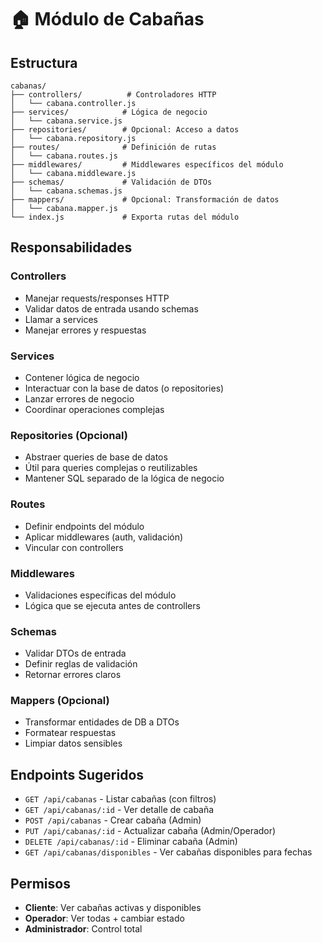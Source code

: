 # 🏠 Módulo de Cabañas

## Estructura

```
cabanas/
├── controllers/          # Controladores HTTP
│   └── cabana.controller.js
├── services/            # Lógica de negocio
│   └── cabana.service.js
├── repositories/        # Opcional: Acceso a datos
│   └── cabana.repository.js
├── routes/              # Definición de rutas
│   └── cabana.routes.js
├── middlewares/         # Middlewares específicos del módulo
│   └── cabana.middleware.js
├── schemas/             # Validación de DTOs
│   └── cabana.schemas.js
├── mappers/             # Opcional: Transformación de datos
│   └── cabana.mapper.js
└── index.js             # Exporta rutas del módulo
```

## Responsabilidades

### Controllers
- Manejar requests/responses HTTP
- Validar datos de entrada usando schemas
- Llamar a services
- Manejar errores y respuestas

### Services
- Contener lógica de negocio
- Interactuar con la base de datos (o repositories)
- Lanzar errores de negocio
- Coordinar operaciones complejas

### Repositories (Opcional)
- Abstraer queries de base de datos
- Útil para queries complejas o reutilizables
- Mantener SQL separado de la lógica de negocio

### Routes
- Definir endpoints del módulo
- Aplicar middlewares (auth, validación)
- Vincular con controllers

### Middlewares
- Validaciones específicas del módulo
- Lógica que se ejecuta antes de controllers

### Schemas
- Validar DTOs de entrada
- Definir reglas de validación
- Retornar errores claros

### Mappers (Opcional)
- Transformar entidades de DB a DTOs
- Formatear respuestas
- Limpiar datos sensibles

## Endpoints Sugeridos

- `GET /api/cabanas` - Listar cabañas (con filtros)
- `GET /api/cabanas/:id` - Ver detalle de cabaña
- `POST /api/cabanas` - Crear cabaña (Admin)
- `PUT /api/cabanas/:id` - Actualizar cabaña (Admin/Operador)
- `DELETE /api/cabanas/:id` - Eliminar cabaña (Admin)
- `GET /api/cabanas/disponibles` - Ver cabañas disponibles para fechas

## Permisos

- **Cliente**: Ver cabañas activas y disponibles
- **Operador**: Ver todas + cambiar estado
- **Administrador**: Control total
